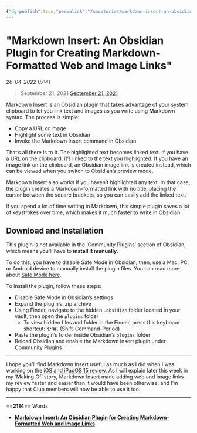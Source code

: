 ```yaml
---
{"dg-publish":true,"permalink":"/macstories/markdown-insert-an-obsidian-plugin-for-creating-markdown-formatted-web-and-image-links-finn/","dgHomeLink":true,"dgPassFrontmatter":false}
---
```


# "Markdown Insert: An Obsidian Plugin for Creating Markdown-Formatted Web and Image Links"

*26-04-2022 07:41* 

> September 21, 2021
[September 21, 2021](https://club.macstories.net/posts/markdown-insert-an-obsidian-plugin-for-creating-markdown-formatted-web-and-image-links)

Markdown Insert is an Obsidian plugin that takes advantage of your system clipboard to let you link text and images as you write using Markdown syntax. The process is simple:

-   Copy a URL or image
-   Highlight some text in Obsidian
-   Invoke the Markdown Insert command in Obsidian

That’s all there is to it. The highlighted text becomes linked text. If you have a URL on the clipboard, it’s linked to the text you highlighted. If you have an image link on the clipboard, an Obsidian image link is created instead, which can be viewed when you switch to Obsidian’s preview mode.

Markdown Insert also works if you haven’t highlighted any text. In that case, the plugin creates a Markdown-formatted link with no title, placing the cursor between the square brackets, so you can easily add the linked text.

If you spend a lot of time writing in Markdown, this simple plugin saves a lot of keystrokes over time, which makes it much faster to write in Obsidian.

## Download and Installation

This plugin is *not* available in the ‘Community Plugins’ section of Obsidian, which means you’ll have to **install it manually**.

To do this, you have to disable Safe Mode in Obsidian; then, use a Mac, PC, or Android device to manually install the plugin files. You can read more about [Safe Mode here](https://help.obsidian.md/Advanced+topics/Third-party+plugins).

To install the plugin, follow these steps:

-   Disable Safe Mode in Obsidian’s settings
-   Expand the plugin’s .zip archive
-   Using Finder, navigate to the hidden `.obsidian` folder located in your vault, then open the `plugins` folder
    -   To view hidden files and folder in the Finder, press this keyboard shortcut: ⇧⌘. (Shift-Command-Period)
-   Paste the plugin’s folder inside Obsidian’s `plugins` folder
-   Reload Obsidian and enable the Markdown Insert plugin under Community Plugins

***

I hope you’ll find Markdown Insert useful as much as I did when I was working on the [iOS and iPadOS 15 review](https://www.macstories.net/stories/ios-and-ipados-15-the-macstories-review/). As I will explain later this week in my ‘Making Of’ story, Markdown Insert made adding web and image links my review faster and easier than it would have been otherwise, and I’m happy that Club members will now be able to use it too.
***

==**2114**== Words

- **[Markdown Insert: An Obsidian Plugin for Creating Markdown-Formatted Web and Image Links](https://club.macstories.net/posts/markdown-insert-an-obsidian-plugin-for-creating-markdown-formatted-web-and-image-links)**